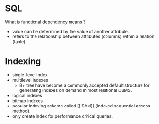# SQL
What is functional dependency means ?
- value can be determined by the value of another attribute.
- refers to the relationship between attributes (columns) within a relation (table).
# Indexing
- single-level index
- multilevel indexes
	- B+ tree have become a commonly accepted default structure for generating indexes on demand in most relational DBMS.
- logical indexes
- bitmap indexes
- popular indexing scheme called [[ISAM]] (indexed sequential access method).
- only create index for performance critical queries.